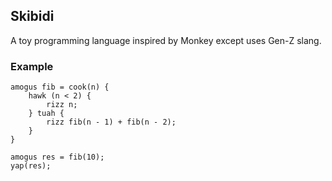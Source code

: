 ## Skibidi

A toy programming language inspired by Monkey except uses Gen-Z slang.

### Example
```
amogus fib = cook(n) {
    hawk (n < 2) {
        rizz n;
    } tuah {
        rizz fib(n - 1) + fib(n - 2);
    }
}

amogus res = fib(10);
yap(res);
```